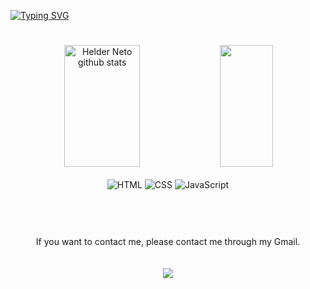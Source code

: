 #

<br>

[![Typing SVG](https://readme-typing-svg.herokuapp.com/?color=00bfbf&size=35&center=true&vCenter=true&width=1000&lines=Hy,+My+name+is+Helder+Neto,+i'm+17+years+old;I+live+in+Rio+Verde-GO,+Brazil;I'm+currently+studying;HTML,+CSS,+and+JavaScript!!+:%29)](https://git.io/typing-svg)

#

<div align="center">  
  <img width="49%" height="195px" src="https://github-readme-stats.vercel.app/api?username=heldernf&show_icons=true&count_private=true&hide_border=true&title_color=00bfbf&icon_color=00bfbf&text_color=c9d1d9&bg_color=0d1117" alt="Helder Neto github stats" /> 
  <img width="41%" height="195px" src="https://github-readme-stats.vercel.app/api/top-langs/?username=heldernf&layout=compact&hide_border=true&title_color=00bfbf&text_color=00bfbf&bg_color=0d1117" />
</div>

<br>

<div align="center">
  <img src="https://img.shields.io/badge/-HTML-0D1117?style=for-the-badge&logo=html5&labelColor=0D1117" alt="HTML">
  <img src="https://img.shields.io/badge/-CSS-0D1117?style=for-the-badge&logo=CSS3&logoColor=1572B6&labelColor=0D1117" alt="CSS">
  <img src="https://img.shields.io/badge/-JavaScript-0D1117?style=for-the-badge&logo=javascript&labelColor=0D1117&textColor=0D1117" alt="JavaScript">
</div>

#
  
<div align="center">
  <br><br>
  If you want to contact me, please contact me through my Gmail.
  <br><br><br>
  <a href="mailto:contacthelder2005@gmail.com"><img src="https://img.shields.io/badge/-Gmail-%23333?style=for-the-badge&logo=gmail&logoColor=white"></a>
</div>
  
#
